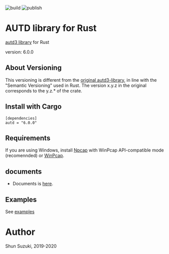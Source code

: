 ![build](https://github.com/shinolab/rust-autd/workflows/build/badge.svg)
![publish](https://github.com/shinolab/rust-autd/workflows/publish/badge.svg)

# AUTD library for Rust

[autd3 library](https://github.com/shinolab/autd3-library-software) for Rust

version: 6.0.0

## About Versioning

This versioning is different from the [original autd3-library](https://github.com/shinolab/autd3-library-software), in line with the "Semantic Versioning" used in Rust.
The version x.y.z in the original corresponds to the y.z.* of the crate.

## Install with Cargo

```
[dependencies]
autd = "6.0.0"
```

## Requirements

If you are using Windows, install [Npcap](https://nmap.org/npcap/) with WinPcap API-compatible mode (recomennded) or [WinPcap](https://www.winpcap.org/).

## documents ##

* Documents is [here](https://docs.rs/autd/6.0.0/autd/).

## Examples

See [examples](https://github.com/sssssssuzuki/autd-examples)

# Author

Shun Suzuki, 2019-2020
